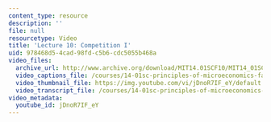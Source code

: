 ```yaml
---
content_type: resource
description: ''
file: null
resourcetype: Video
title: 'Lecture 10: Competition I'
uid: 978468d5-4cad-98fd-c5b6-cdc5055b468a
video_files:
  archive_url: http://www.archive.org/download/MIT14.01SCF10/MIT14_01SCF10_lec10_300k.mp4
  video_captions_file: /courses/14-01sc-principles-of-microeconomics-fall-2011/ecc3e1d90e64533c89d0988401204a1f_jDnoR7IF_eY.vtt
  video_thumbnail_file: https://img.youtube.com/vi/jDnoR7IF_eY/default.jpg
  video_transcript_file: /courses/14-01sc-principles-of-microeconomics-fall-2011/2ee60b5391b9d3ec0f7e0789d819e1c9_jDnoR7IF_eY.pdf
video_metadata:
  youtube_id: jDnoR7IF_eY
---
```

